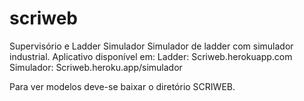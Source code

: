 # scriweb
Supervisório e Ladder Simulador
Simulador de ladder com simulador industrial.
Aplicativo disponível em:
Ladder: Scriweb.herokuapp.com
Simulador: Scriweb.heroku.app/simulador

Para ver modelos deve-se baixar o diretório SCRIWEB.
